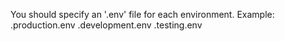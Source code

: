 You should specify an '.env' file for each environment.
Example:
.production.env
.development.env
.testing.env